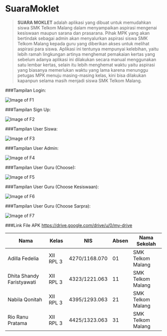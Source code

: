 # SuaraMoklet


> **SUARA MOKLET** adalah aplikasi yang dibuat untuk memudahkan siswa SMK Telkom Malang dalam menyampaikan aspirasi mengenai kesiswaan maupun sarana dan prasarana. Pihak MPK yang akan bertindak sebagai admin akan menyalurkan aspirasi siswa SMK Telkom Malang kepada guru yang diberikan akses untuk melihat aspirasi para siswa. Aplikasi ini tentunya mempunyai kelebihan, yaitu lebih ramah lingkungan artinya menghemat pemakaian kertas yang sebelum adanya aplikasi ini dilakukan secara manual menggunakan satu lembar kertas, selain itu lebih menghemat waktu yaitu aspirasi yang biasanya memerlukan waktu yang lama karena menunggu petugas MPK menuju masing-masing kelas, kini bisa dilakukan kapanpun selama masih menjadi siswa SMK Telkom Malang.


###Tampilan Login:

![Image of F1](https://github.com/AdillaFLR/SuaraMoklet/blob/master/WhatsApp%20Image%202016-12-07%20at%2011.58.13%20PM.jpeg)

###Tampilan Sign Up:

![Image of F2](https://github.com/AdillaFLR/SuaraMoklet/blob/master/WhatsApp%20Image%202016-12-07%20at%2011.58.10%20PM%20(1).jpeg)

###Tampilan User Siswa:

![Image of F3](https://github.com/AdillaFLR/SuaraMoklet/blob/master/WhatsApp%20Image%202016-12-07%20at%2011.58.12%20PM%20(1).jpeg)

###Tampilan User Admin:

![Image of F4](https://github.com/AdillaFLR/SuaraMoklet/blob/master/WhatsApp%20Image%202016-12-07%20at%2011.58.11%20PM.jpeg)

###Tampilan User Guru (Choose):

![Image of F5](https://github.com/AdillaFLR/SuaraMoklet/blob/master/WhatsApp%20Image%202016-12-07%20at%2011.58.10%20PM.jpeg)

###Tampilan User Guru (Choose Kesiswaan):

![Image of F6](https://github.com/AdillaFLR/SuaraMoklet/blob/master/WhatsApp%20Image%202016-12-07%20at%2011.58.09%20PM.jpeg)

###Tampilan User Guru (Choose Sarpra):

![Image of F7](https://github.com/AdillaFLR/SuaraMoklet/blob/master/WhatsApp%20Image%202016-12-07%20at%2011.58.12%20PM.jpeg)



###Link File APK https://drive.google.com/drive/u/0/my-drive


**Nama** | **Kelas** | **NIS** | **Absen** | **Nama Sekolah**
------------ | ------------- | ------------ | ------------ | -------------
Adilla Fedelia | XII RPL 3 | 4270/1168.070 | 01 | SMK Telkom Malang
Dhita Shandy Faristyawati | XII RPL 3 | 4323/1221.063 | 11 | SMK Telkom Malang
Nabila Qonitah | XII RPL 3 | 4395/1293.063 | 21 | SMK Telkom Malang
Rio Ranu Pratama | XII RPL 3 | 4425/1323.063 | 31 | SMK Telkom Malang
